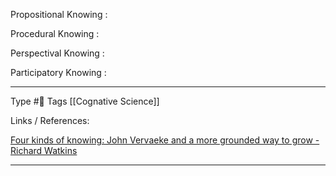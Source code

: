 Propositional Knowing
:

Procedural Knowing
:

Perspectival Knowing
:

Participatory Knowing
:


---
Type #🌱 
Tags [[Cognative Science]]

Links / References:

[Four kinds of knowing: John Vervaeke and a more grounded way to grow - Richard Watkins](https://www.youtube.com/watch?v=Gyx5tyFttfA&t=400s)


---